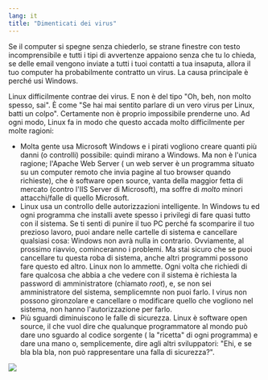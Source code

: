 ```yaml
---
lang: it
title: "Dimenticati dei virus"
---
```


Se il computer si spegne senza chiederlo, se strane finestre con 
testo incomprensibile e tutti i tipi di avvertenze appaiono senza che tu 
lo chieda, se delle email vengono inviate a tutti i tuoi contatti a tua 
insaputa, allora il tuo computer ha probabilmente contratto un virus. 
La causa principale è perché usi Windows.

Linux difficilmente contrae dei virus. E non è del tipo "Oh, beh, non 
molto spesso, sai". È come "Se hai mai sentito parlare di un vero virus 
per Linux, batti un colpo". Certamente non è proprio impossibile prenderne uno. 
Ad ogni modo, Linux fa in modo che questo accada molto difficilmente per molte 
ragioni:

<ul>

<li>Molta gente usa Microsoft Windows e i pirati vogliono creare quanti più 
danni (o controlli) possibile: quindi mirano a Windows.
Ma non è l'unica ragione; l'Apache Web Server ( un web server è un programma 
situato su un computer remoto che invia pagine al tuo browser quando 
richieste), che è software open source, vanta della maggior fetta di mercato 
(contro l'IIS Server di Microsoft), ma soffre di <i>molto</i> minori attacchi/falle 
di quello Microsoft.</li>

<li>Linux usa un controllo delle autorizzazioni intelligente. In Windows tu 
ed ogni programma che installi avete spesso i privilegi di fare quasi 
tutto con il sistema. Se ti senti di punire il tuo PC perché fa scomparire 
il tuo prezioso lavoro, puoi andare nelle cartelle di sistema e cancellare 
qualsiasi cosa: Windows non avrà nulla in contrario. Ovviamente, al prossimo 
riavvio, cominceranno i problemi. Ma stai sicuro che se puoi cancellare tu questa 
roba di sistema, anche altri programmi possono fare questo ed altro. Linux 
non lo ammette. Ogni volta che richiedi di fare qualcosa che abbia a che 
vedere con il sistema è richiesta la password di amministratore (chiamato 
<i>root</i>), e, se non sei amministratore del sistema, semplicemnte non 
puoi farlo. I virus non possono gironzolare e cancellare o modificare quello 
che vogliono nel sistema, non hanno l'autorizzazione per farlo.</li>

<li>Più sguardi diminuiscono le falle di sicurezza. Linux è software open source, il che 
vuol dire che qualunque programmatore al mondo può dare uno sguardo al codice sorgente ( 
la "ricetta" di ogni programma) e dare una mano o, semplicemente, dire agli altri 
sviluppatori: "Ehi, e se bla bla bla, non può rappresentare una falla di sicurezza?".</li>

</ul>

<img src="Images/viruses_thumb.png" />




